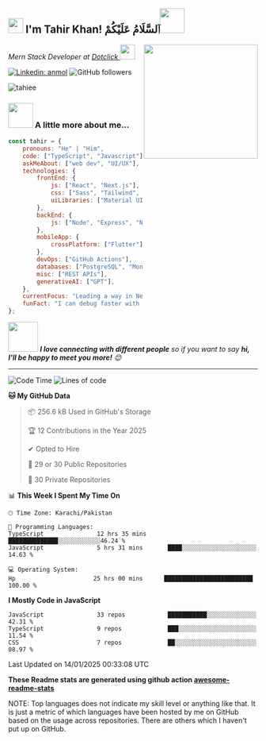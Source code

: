 <h2><img src="https://emojis.slackmojis.com/emojis/images/1531849430/4246/blob-sunglasses.gif?1531849430" width="30"/>  I'm Tahir Khan! ٱلسَّلَامُ عَلَيْكُمْ<img src="https://media.giphy.com/media/12oufCB0MyZ1Go/giphy.gif" width="50"></h2>
<img align='right' src="https://media.giphy.com/media/M9gbBd9nbDrOTu1Mqx/giphy.gif" width="230">
<p><em>Mern Stack Developer at <a href="https://dotclickllc.com">Dotclick
</a><img src="https://media.giphy.com/media/WUlplcMpOCEmTGBtBW/giphy.gif" width="30"> 
</em></p>

[![Linkedin: anmol](https://img.shields.io/badge/-tahir-blue?style=flat-square&logo=Linkedin&logoColor=white&link=https://www.linkedin.com/in/m-tahir-khan-10730a1b4/)](https://www.linkedin.com/in/m-tahir-khan-10730a1b4/)
![GitHub followers](https://img.shields.io/github/followers/tahiee?label=Follow&style=social)
<p align="left"> <img src="https://komarev.com/ghpvc/?username=tahiee&label=Profile%20views&color=0e75b6&style=flat" alt="tahiee" /> </p>

### <img src="https://media.giphy.com/media/VgCDAzcKvsR6OM0uWg/giphy.gif" width="50"> A little more about me...  

```javascript
const tahir = {
    pronouns: "He" | "Him",
    code: ["TypeScript", "Javascript"],
    askMeAbout: ["web dev", "UI/UX"],
    technologies: {
        frontEnd: {
            js: ["React", "Next.js"],
            css: ["Sass", "Tailwind", "Bootstrap"],
            uiLibraries: ["Material UI", "Ant Design", "Chakra UI", "ShadCn"],
        },
        backEnd: {
            js: ["Node", "Express", "NestJS"],
        },
        mobileApp: {
            crossPlatform: ["Flutter"],
        },
        devOps: ["GitHub Actions"],
        databases: ["PostgreSQL", "MongoDB", "Firebase Realtime DB"],
        misc: ["REST APIs"],
        generativeAI: ["GPT"],
    },
    currentFocus: "Leading a way in Next.js",
    funFact: "I can debug faster with a coffee in hand!"
};
```

<img src="https://media.giphy.com/media/LnQjpWaON8nhr21vNW/giphy.gif" width="60"> <em><b>I love connecting with different people</b> so if you want to say <b>hi, I'll be happy to meet you more!</b> 😊</em>

---
<!--START_SECTION:waka-->
![Code Time](http://img.shields.io/badge/Code%20Time-3%2C554%20hrs%2040%20mins-blue)
![Lines of code](https://img.shields.io/badge/From%20Hello%20World%20I%27ve%20Written-6.7%20million%20lines%20of%20code-blue)

**🐱 My GitHub Data** 

> 📦 256.6 kB Used in GitHub's Storage 
 > 
> 🏆 12 Contributions in the Year 2025
 > 
> ✔ Opted to Hire
 > 
> 📜 29 or 30 Public Repositories 
 > 
> 🔑 30 Private Repositories 


📊 **This Week I Spent My Time On** 

```text
🕑︎ Time Zone: Karachi/Pakistan

💬 Programming Languages: 
TypeScript               12 hrs 35 mins      ██████████████░░░░░░░░░░░░46.24 % 
JavaScript               5 hrs 31 mins       ████░░░░░░░░░░░░░░░░░░░░░   14.63 % 

💻 Operating System: 
Hp                      25 hrs 00 mins      █████████████████████████   100.00 % 
```

**I Mostly Code in JavaScript** 

```text
JavaScript               33 repos            ███████████░░░░░░░░░░░░░░   42.31 % 
TypeScript               9 repos             ███░░░░░░░░░░░░░░░░░░░░░░   11.54 % 
CSS                      7 repos             ██░░░░░░░░░░░░░░░░░░░░░░░   08.97 % 
```




 Last Updated on 14/01/2025 00:33:08 UTC
<!--END_SECTION:waka-->

**These Readme stats are generated using github action [awesome-readme-stats](https://github.com/anmol098/waka-readme-stats)**

NOTE: Top languages does not indicate my skill level or anything like that. It is just a metric of which languages have been hosted by me on GitHub based on the usage across repositories. There are others which I haven't put up on GitHub.
